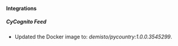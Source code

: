 
#### Integrations

##### CyCognito Feed

- Updated the Docker image to: *demisto/pycountry:1.0.0.3545299*.

